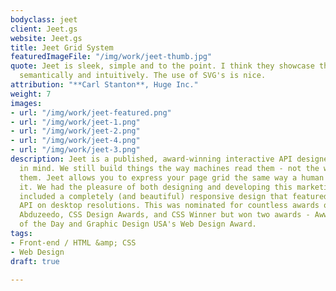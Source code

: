 ```yaml
---
bodyclass: jeet
client: Jeet.gs
website: Jeet.gs
title: Jeet Grid System
featuredImageFile: "/img/work/jeet-thumb.jpg"
quote: Jeet is sleek, simple and to the point. I think they showcase the grid system
  semantically and intuitively. The use of SVG's is nice.
attribution: "**Carl Stanton**, Huge Inc."
weight: 7
images:
- url: "/img/work/jeet-featured.png"
- url: "/img/work/jeet-1.png"
- url: "/img/work/jeet-2.png"
- url: "/img/work/jeet-4.png"
- url: "/img/work/jeet-3.png"
description: Jeet is a published, award-winning interactive API designed with simplicity
  in mind. We still build things the way machines read them - not the way we intuit
  them. Jeet allows you to express your page grid the same way a human would describe
  it. We had the pleasure of both designing and developing this marketing site. It
  included a completely (and beautiful) responsive design that featured an interactive
  API on desktop resolutions. This was nominated for countless awards on sites like
  Abduzeedo, CSS Design Awards, and CSS Winner but won two awards - Awwwards Site
  of the Day and Graphic Design USA's Web Design Award.
tags:
- Front-end / HTML &amp; CSS
- Web Design
draft: true

---
```

